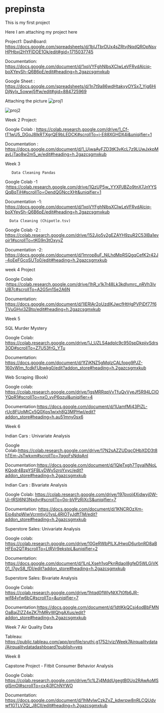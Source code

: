 # prepinsta


This is my first project 

Here I am attaching my project here

Project1:
DashBoard:  https://docs.google.com/spreadsheets/d/1bIJTbrDUx4sZRtvjNqdQROpNsvHPHbxj2HYFIDOE1Ok/edit#gid=1715037745

Documentation: https://docs.google.com/document/d/1xqVYFghNlbsXClwLeVFRydAlciq-boXYeySh-Q6B6pE/edit#heading=h.2gazcsgmxkub

Google Sheet : https://docs.google.com/spreadsheets/d/1n7t9a86wdHtakyyOYSx7_Yjg6HiDjNylx_5owwj5ffw/edit#gid=884725969

Attaching the picture
![proj1](https://github.com/sruthi-958/prepinsta/assets/104148710/0e399cc0-4b2e-4cb3-8246-092da2962407)

![proj2](https://github.com/sruthi-958/prepinsta/assets/104148710/a401c365-01cc-4a65-836d-b894967f698c)







Week 2 Project:



Google Colab : https://colab.research.google.com/drive/1_Cf-tT1wU5_DGoJ8IkRTXgrQE9bLEDCK#scrollTo=j-E88XGHDX4i&uniqifier=1




Documentation : https://docs.google.com/document/d/1_UjwaAyFZD3tK3vKcL7z9LUwJxkpMavLjTao8w2m5_w/edit#heading=h.2gazcsgmxkub







  Week 3

       Data Cleaning Pandas

  Google Colab -1 :https://colab.research.google.com/drive/1QzUP5w_YYXPJBZo9tnX7JnYYSQqBqTiH#scrollTo=OendQGNccXHt&uniqifier=1

  Documentation -1: https://docs.google.com/document/d/1xqVYFghNlbsXClwLeVFRydAlciq-boXYeySh-Q6B6pE/edit#heading=h.2gazcsgmxkub

      Data Cleaning (Chipotle.tsv)

   Google Colab -2 : https://colab.research.google.com/drive/152Jjo5y2gEZAYH9zuR2C53lBa1evoir1#scrollTo=tKG9n3tOxyyZ   

   Documentation -2: https://docs.google.com/document/d/1mrop8uF_NjLhdMpRSQgqCefK2r42J-4oEeFGcoSUTo0/edit#heading=h.2gazcsgmxkub



week 4 Project
 
 Google Colab :https://colab.research.google.com/drive/1hR_v1k7r48Lk3kdIymrc_nRVh3IvUB7c#scrollTo=A2G5m1Se2A6N

 Documentation: https://docs.google.com/document/d/1IERlAr2oUzdlKJwcfHtHgPVPiDf77f6TVuGHvi3ZBto/edit#heading=h.2gazcsgmxkub


Week 5

SQL Murder Mystery

Google Colab: https://colab.research.google.com/drive/1J_UZLS4adplc9c950spDkpjivSdrs3OD#scrollTo=Z7U53frG_YTu

Documentation: https://docs.google.com/document/d/1fZjKNZ5gMqIzCALfopg9PJZ-160vWlm_fcdkFUbwkg0/edit?addon_store#heading=h.2gazcsgmxkub

 Web Scraping (Book)

Google colab: https://colab.research.google.com/drive/1gsMRRqpVvTfuQvVyeJf5R94LCIOYQpR1#scrollTo=nxO_yvP6qzul&uniqifier=4

Documentation:https://docs.google.com/document/d/1UamfMi43PiZL-rUc8FUoMtCx5Q0Xps1wixh8Q3MPHwI/edit?addon_store#heading=h.au51mny0sx6



Week 6

Indian Cars : Univariate Analysis  

Google Colab:https://colab.research.google.com/drive/17N2sAZZUDqcOHbXDD3t8hTEm-JsTwkxm#scrollTo=7qgoFsNdqAnI

Documentation:https://docs.google.com/document/d/1QleTxgh7TgyaINNoLKQodr4BzpYSFBLyDWv5zroYxyc/edit?addon_store#heading=h.2gazcsgmxkub


Indian Cars : Bivariate Analysis 

Google Colab: https://colab.research.google.com/drive/197pvol4Xidwyj0W-Ui-tRSI6Nl3Nxdyr#scrollTo=0q-bVPzRiXcS&uniqifier=7

Documentation: https://docs.google.com/document/d/1KNCROzXm-Eio4shpWiwVcrmtiyU1vsL4RlOTyJdftTM/edit?addon_store#heading=h.2gazcsgmxkub

Superstore Sales: Univariate Analysis  

Google colab: https://colab.research.google.com/drive/10GeRWbPlLXJHwoD6urbnRD8aBHFEq2QT#scrollTo=LtRVr9ekstpL&uniqifier=2

Documentation: https://docs.google.com/document/d/1LnLXseh1yqPknRdaoI8gfeD5WLGjVK01_l7gvS8_fDI/edit?addon_store#heading=h.2gazcsgmxkub

Superstore Sales: Bivariate Analysis  

Google Colab: https://colab.research.google.com/drive/1htqd0fWlyNtX7t0fb6JR-wif84yfw6bC#scrollTo=&uniqifier=7

Documentation:https://docs.google.com/document/d/1dtIKkQCsj4odBbFMNOaBajZlZZ4eZK7hMRvWQhgAXus/edit?addon_store#heading=h.2gazcsgmxkub


Week 7
 Air Quality Data
 
Tableau: https://public.tableau.com/app/profile/sruthi.g1752/viz/Week7Airqualitydata/Airqualitydatadashboard?publish=yes

Week 8

 Capstone Project - Fitbit Consumer Behavior Analysis

  Google Colab: https://colab.research.google.com/drive/1c1LZj4MddUgegtB0Uo2RAwAoMSglSmOl#scrollTo=cx4j3fChNYWO


  Documentation: https://docs.google.com/document/d/1hMvIwCzkZvZ_kdwrpw8nRLCQUdvwf1GTLVZQl_J8ClI/edit#heading=h.2gazcsgmxkub

